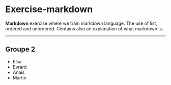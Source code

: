  # Exercise-markdown

   **Markdown** exercise where we train markdown language. The use of list, ordered and unordered. Contains also an explanation of what markdown is.

---
 ## Groupe 2

  - Elsa
  - Evrard
  - Anaïs
  - Martin
